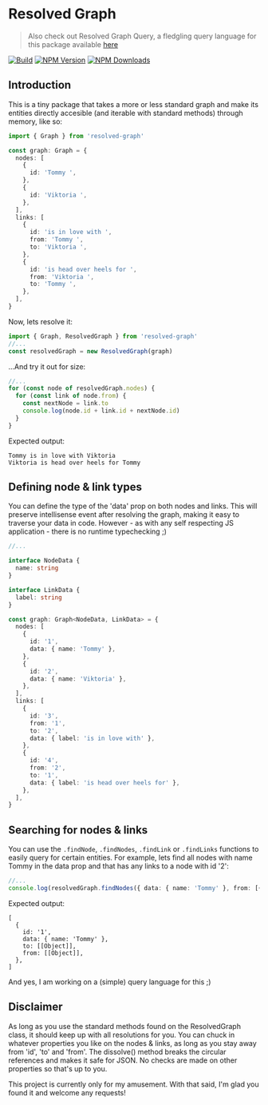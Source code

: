 # Resolved Graph

> Also check out Resolved Graph Query, a fledgling query language for this package available [here](https://npmjs.org/package/resolved-graph-query)

[![Build](https://img.shields.io/github/workflow/status/stefanterdell/resolved-graph/Tests)](https://github.com/StefanTerdell/resolved-graph)
[![NPM Version](https://img.shields.io/npm/v/resolved-graph.svg)](https://npmjs.org/package/resolved-graph)
[![NPM Downloads](https://img.shields.io/npm/dw/resolved-graph.svg)](https://npmjs.org/package/resolved-graph)

## Introduction

This is a tiny package that takes a more or less standard graph and make its entities directly accesible (and iterable with standard methods) through memory, like so:

```typescript
import { Graph } from 'resolved-graph'

const graph: Graph = {
  nodes: [
    {
      id: 'Tommy ',
    },
    {
      id: 'Viktoria ',
    },
  ],
  links: [
    {
      id: 'is in love with ',
      from: 'Tommy ',
      to: 'Viktoria ',
    },
    {
      id: 'is head over heels for ',
      from: 'Viktoria ',
      to: 'Tommy ',
    },
  ],
}
```

Now, lets resolve it:

```typescript
import { Graph, ResolvedGraph } from 'resolved-graph'
//...
const resolvedGraph = new ResolvedGraph(graph)
```

...And try it out for size:

```typescript
//...
for (const node of resolvedGraph.nodes) {
  for (const link of node.from) {
    const nextNode = link.to
    console.log(node.id + link.id + nextNode.id)
  }
}
```

Expected output:

```
Tommy is in love with Viktoria
Viktoria is head over heels for Tommy
```

## Defining node & link types

You can define the type of the 'data' prop on both nodes and links. This will preserve intellisense event after resolving the graph, making it easy to traverse your data in code. However - as with any self respecting JS application - there is no runtime typechecking ;)

```typescript
//...

interface NodeData {
  name: string
}

interface LinkData {
  label: string
}

const graph: Graph<NodeData, LinkData> = {
  nodes: [
    {
      id: '1',
      data: { name: 'Tommy' },
    },
    {
      id: '2',
      data: { name: 'Viktoria' },
    },
  ],
  links: [
    {
      id: '3',
      from: '1',
      to: '2',
      data: { label: 'is in love with' },
    },
    {
      id: '4',
      from: '2',
      to: '1',
      data: { label: 'is head over heels for' },
    },
  ],
}
```

## Searching for nodes & links

You can use the `.findNode`, `.findNodes`, `.findLink` or `.findLinks` functions to easily query for certain entities. For example, lets find all nodes with name Tommy in the data prop and that has any links to a node with id '2':

```typescript
//...
console.log(resolvedGraph.findNodes({ data: { name: 'Tommy' }, from: [{ to: { id: '2' } }] }))
```

Expected output:

```
[
  {
    id: '1',
    data: { name: 'Tommy' },
    to: [[Object]],
    from: [[Object]],
  },
]
```

And yes, I am working on a (simple) query language for this ;)

## Disclaimer

As long as you use the standard methods found on the ResolvedGraph class, it should keep up with all resolutions for you. You can chuck in whatever properties you like on the nodes & links, as long as you stay away from 'id', 'to' and 'from'. The dissolve() method breaks the circular references and makes it safe for JSON. No checks are made on other properties so that's up to you.

This project is currently only for my amusement. With that said, I'm glad you found it and welcome any requests!
